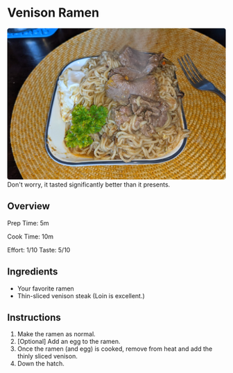# Venison Ramen
![](2020-12.06-venison-ramen_images/a3f1bfcf.png)
Don't worry, it tasted significantly better than it presents.

## Overview
Prep Time: 5m

Cook Time: 10m

Effort: 1/10
Taste: 5/10

## Ingredients

- Your favorite ramen
- Thin-sliced venison steak (Loin is excellent.)

## Instructions

1. Make the ramen as normal.
1. \[Optional\] Add an egg to the ramen.
1. Once the ramen (and egg) is cooked, remove from heat and add the thinly sliced venison.
1. Down the hatch.
